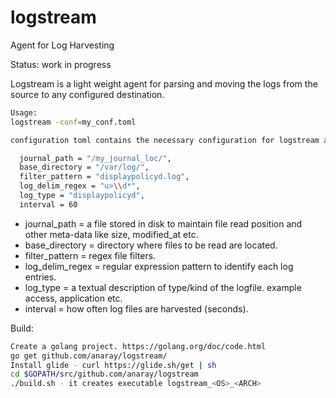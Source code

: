 # logstream 
Agent for Log Harvesting 

Status: work in progress

Logstream is a light weight agent for parsing and moving the logs from the source to any configured destination. 

```sh
Usage:
logstream -conf=my_conf.toml

configuration toml contains the necessary configuration for logstream and configuration parameters are:

  journal_path = "/my_journal_loc/",
  base_directory = "/var/log/",
  filter_pattern = "displaypolicyd.log",
  log_delim_regex = "u>\\d*",
  log_type = "displaypolicyd",
  interval = 60

```

* journal_path = a file stored in disk to maintain file read position and other meta-data like size, modified_at etc.
* base_directory = directory where files to be read are located.
* filter_pattern = regex file filters.
* log_delim_regex = regular expression pattern to identify each log entries.
* log_type = a textual description of type/kind of the logfile. example access, application etc.
* interval = how often log files are harvested (seconds).

Build:
```sh
Create a golang project. https://golang.org/doc/code.html
go get github.com/anaray/logstream/
Install glide - curl https://glide.sh/get | sh
cd $GOPATH/src/github.com/anaray/logstream
./build.sh - it creates executable logstream_<OS>_<ARCH>

```
